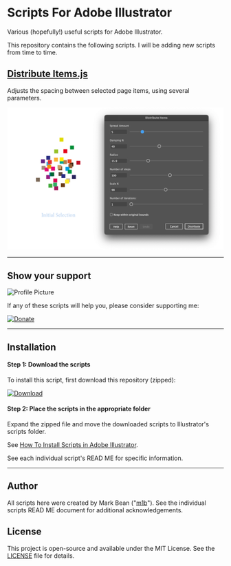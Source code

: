 # Scripts For Adobe Illustrator

Various (hopefully!) useful scripts for Adobe Illustrator.

This repository contains the following scripts. I will be adding new scripts from time to time.

## [Distribute Items.js](./distribute-items/README.md)

Adjusts the spacing between selected page items, using several parameters.

![Demo of Distribute Items script](./docs/distribute-items-1.gif)

---

## Show your support

![Profile Picture](https://avatars.githubusercontent.com/u/29587184)

If any of these scripts will help you, please consider supporting me:

[![Donate](https://img.shields.io/badge/Donate-PayPal-blue.svg?style=for-the-badge)](https://www.paypal.com/donate?hosted_button_id=SBQHVWHSSTA9Q)

---

## Installation

#### Step 1: Download the scripts

To install this script, first download this repository (zipped):

[![Download](https://img.shields.io/badge/download-latest-blue.svg?style=for-the-badge)](https://github.com/mark1bean/scripts-for-adobe-illustrator/archive/refs/heads/main.zip)

#### Step 2: Place the scripts in the appropriate folder

Expand the zipped file and move the downloaded scripts to Illustrator's scripts folder.

See [How To Install Scripts in Adobe Illustrator](https://creativepro.com/how-to-install-scripts-in-adobe-illustrator).

See each individual script's READ ME for specific information.

---

## Author

All scripts here were created by Mark Bean ("[m1b](https://community.adobe.com/t5/user/viewprofilepage/user-id/13791991)"). See the individual scripts READ ME document for additional acknowledgements.

## License

This project is open-source and available under the MIT License. See the [LICENSE](LICENSE) file for details.